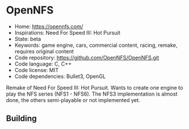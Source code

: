 # OpenNFS

- Home: https://opennfs.com/
- Inspirations: Need For Speed III: Hot Pursuit
- State: beta
- Keywords: game engine, cars, commercial content, racing, remake, requires original content
- Code repository: https://github.com/OpenNFS/OpenNFS.git
- Code language: C, C++
- Code license: MIT
- Code dependencies: Bullet3, OpenGL

Remake of Need For Speed III: Hot Pursuit.
Wants to create one engine to play the NFS series (NFS1 - NFS6). The NFS3 implementation is almost done, the others semi-playable or not implemented yet.

## Building

